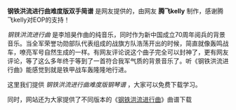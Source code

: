 

**钢铁洪流进行曲难度版双手简谱** 是网友提供的，由网友 **腾飞kelly** 制作，感谢腾飞kelly对EOP的支持！

_钢铁洪流进行曲_
是李旭昊作曲的纯音乐，同时作为新中国成立70周年阅兵的背景音乐。当全军荣誉功勋部队代表组成的战旗方队浩荡开出的时候，简直就像轰鸣战车，嘹亮军号自然生成的一样。有网友评论说这个曲子完全可以封神了，更有网友评论，等了这么多年终于等到了一首符合我军气质的背景音乐了。听《钢铁洪流进行曲》能感觉到就是铁甲战车轰隆隆地行进。

这里我们提供 _钢铁洪流进行曲难度版钢琴谱_ ，大家可以免费下载学习。

同时，网站还为大家提供了不同版本的《[钢铁洪流进行曲](Music-10835-钢铁洪流进行曲-2019年70周年国庆阅兵式背景音乐.html
"钢铁洪流进行曲")》曲谱下载

